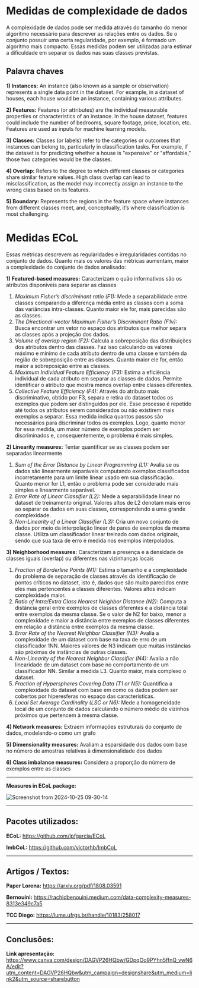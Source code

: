 # Medidas de complexidade de dados
A complexidade de dados pode ser medida através do tamanho do menor algoritmo necessário para descrever as relações entre os dados. Se o conjunto possuir uma certa regularidade, por exemplo, é formado um algoritmo mais compacto. Essas medidas podem ser utilizadas para estimar a dificuldade em separar os dados nas suas classes previstas.

## Palavra chaves
**1) Instances:** An instance (also known as a sample or observation) represents a single data point in the dataset. For example, in a dataset of houses, each house would be an instance, containing various attributes.

**2) Features:** Features (or attributes) are the individual measurable properties or characteristics of an instance. In the house dataset, features could include the number of bedrooms, square footage, price, location, etc. Features are used as inputs for machine learning models.

**3) Classes:** Classes (or labels) refer to the categories or outcomes that instances can belong to, particularly in classification tasks. For example, if the dataset is for predicting whether a house is "expensive" or "affordable," those two categories would be the classes.

**4) Overlap:** Refers to the degree to which different classes or categories share similar feature values. High class overlap can lead to misclassification, as the model may incorrectly assign an instance to the wrong class based on its features.

**5) Boundary:** Represents the regions in the feature space where instances from different classes meet, and, conceptually, it’s where classification is most challenging.

# Medidas ECoL

Essas métricas descrevem as regularidades e irregularidades contidas no conjunto de dados. Quanto mais os valores das métricas aumentam, maior a complexidade do conjunto de dados analisado:

**1) Featured-based measures:** Caracterizam o quão informativos são os atributos disponíveis para separar as classes

1. *Maximum Fisher’s discriminant ratio (F1):* Mede a separabilidade entre classes comparando a diferença média entre as classes com a soma das variâncias intra-classes. Quanto maior ele for, mais parecidas são as classes.
2. *The Directional-vector Maximum Fisher’s Discriminant Ratio (F1v):* Busca encontrar um vetor no espaço dos atributos que melhor separa as classes após a projeção dos dados.
3. *Volume of overlap region (F2):* Calcula a sobreposição das distribuições dos atributos dentro das classes. Faz isso calculando os valores máximo e mínimo de cada atributo dentro de uma classe e também da região de sobreposição entre as classes. Quanto maior ele for, então maior a sobreposição entre as classes.
4. *Maximum Individual Feature Efficiency (F3):* Estima a eficiência individual de cada atributo em separar as classes de dados. Permite identificar o atributo que mostra menos overlap entre classes diferentes.
5. *Collective Feature Efficiency (F4):* Através do atributo mais discriminativo, obtido por F3, separa e retira do dataset todos os exemplos que podem ser distinguidos por ele. Esse processo é repetido até todos os atributos serem considerados ou não existirem mais exemplos a separar. Essa medida indica quantos passos são necessários para discriminar todos os exemplos. Logo, quanto menor for essa medida, um maior número de exemplos podem ser discriminados e, consequentemente, o problema é mais simples. 

**2) Linearity measures:** Tentar quantificar se as classes podem ser separadas linearmente

1. *Sum of the Error Distance by Linear Programming (L1):* Avalia se os dados são linearmente separáveis computando exemplos classificados incorretamente para um limite linear usado em sua classificação. Quanto menor for L1, então
o problema pode ser considerado mais simples e linearmente separável.
2. *Error Rate of Linear Classifier (L2):* Mede a separabilidade linear no dataset de treinamento original. Valores altos de L2 denotam mais erros ao separar os dados em suas classes, correspondendo a uma grande complexidade.
3. *Non-Linearity of a Linear Classifier (L3):* Cria um novo conjunto de dados por meio da interpolação linear de pares de exemplos da mesma classe. Utiliza um classificador linear treinado com dados originais, sendo que sua taxa de erro é medida nos exemplos interpolados.

**3) Neighborhood measures:** Caracterizam a presença e a densidade de classes iguais (overlap) ou diferentes nas vizinhanças locais

1. *Fraction of Borderline Points (N1):* Estima o tamanho e a complexidade do problema de separação de classes através da identificação de pontos críticos no dataset, isto é, dados que são muito parecidos entre eles mas pertencentes
a classes diferentes. Valores altos indicam complexidade maior.
2. *Ratio of Intra/Extra Class Nearest Neighbor Distance (N2)*: Computa a distância geral entre exemplos de classes diferentes e a distância total entre exemplos da mesma classe. Se o valor de N2 for baixo, menor a complexidade e maior a distância entre exemplos de classes diferentes em relação a distância entre exemplos da mesma classe.
3. *Error Rate of the Nearest Neighbor Classifier (N3):* Avalia a complexidade de um dataset com base na taxa de erro de um classificador 1NN. Maiores valores de N3 indicam que muitas instâncias são próximas de instâncias de outras classes.
4. *Non-Linearity of the Nearest Neighbor Classifier (N4):* Avalia a não linearidade de um dataset com base no comportamento de um classificador NN. Similar a medida L3. Quanto maior, mais complexo o dataset.
5. *Fraction of Hyperspheres Covering Data (T1 or N5):* Quantifica a complexidade do dataset com base em como os dados podem ser cobertos por hiperesferas no espaço das características.
6. *Local Set Average Cardinality (LSC or N6):* Mede a homogeneidade local de um conjunto de dados calculando o número médio de vizinhos próximos que pertencem à mesma classe.


**4) Network measures:** Extraem informações estruturais do conjunto de dados, modelando-o como um grafo

**5) Dimensionality measures:** Avaliam a esparsidade dos dados com base no número de amostras relativas à dimensionalidade dos dados

**6) Class imbalance measures:** Considera a proporção do número de exemplos entre as classes

---
**Measures in ECoL package:**

![Screenshot from 2024-10-25 09-30-14](https://github.com/user-attachments/assets/47434638-4e4b-4edf-acf4-20952162885b)

---
 ## Pacotes utilizados:
 **ECoL:** https://github.com/lpfgarcia/ECoL
 
 **ImbCoL:** https://github.com/victorhb/ImbCoL

---
 ## Artigos / Textos:
**Paper Lorena:** https://arxiv.org/pdf/1808.03591

**Bernouini:** https://rachidbenouini.medium.com/data-complexity-measures-8313e349c7a5

**TCC Diego:** https://lume.ufrgs.br/handle/10183/258017

---
## Conclusões:
**Link apresentação:**
https://www.canva.com/design/DAGVP26HQbw/GDpqOo9PYhn5ffnQ_vwN6A/edit?utm_content=DAGVP26HQbw&utm_campaign=designshare&utm_medium=link2&utm_source=sharebutton
